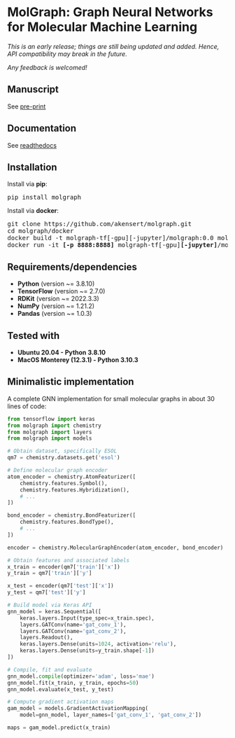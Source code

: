 # MolGraph: Graph Neural Networks for Molecular Machine Learning

*This is an early release; things are still being updated and added. Hence, API compatibility may break in the future.*

*Any feedback is welcomed!*

## Manuscript
See [pre-print](https://arxiv.org/abs/2208.09944)

## Documentation
See [readthedocs](https://molgraph.readthedocs.io/en/latest/)

## Installation

Install via **pip**:

<pre>
pip install molgraph
</pre>

Install via **docker**:

<pre>
git clone https://github.com/akensert/molgraph.git
cd molgraph/docker
docker build -t molgraph-tf[-gpu][-jupyter]/molgraph:0.0 molgraph-tf[-gpu][-jupyter]/
docker run -it <b>[-p 8888:8888]</b> molgraph-tf[-gpu]<b>[-jupyter]</b>/molgraph:0.0
</pre>

## Requirements/dependencies
- **Python** (version ~= 3.8.10)
- **TensorFlow** (version ~= 2.7.0)
- **RDKit** (version ~= 2022.3.3)
- **NumPy** (version ~= 1.21.2)
- **Pandas** (version ~= 1.0.3)

## Tested with
- **Ubuntu 20.04 - Python 3.8.10**
- **MacOS Monterey (12.3.1) - Python 3.10.3**

## Minimalistic implementation
A complete GNN implementation for small molecular graphs in about 30 lines of code:

```python
from tensorflow import keras
from molgraph import chemistry
from molgraph import layers
from molgraph import models

# Obtain dataset, specifically ESOL
qm7 = chemistry.datasets.get('esol')

# Define molecular graph encoder
atom_encoder = chemistry.AtomFeaturizer([
    chemistry.features.Symbol(),
    chemistry.features.Hybridization(),
    # ...
])

bond_encoder = chemistry.BondFeaturizer([
    chemistry.features.BondType(),
    # ...
])

encoder = chemistry.MolecularGraphEncoder(atom_encoder, bond_encoder)

# Obtain features and associated labels
x_train = encoder(qm7['train']['x'])
y_train = qm7['train']['y']

x_test = encoder(qm7['test']['x'])
y_test = qm7['test']['y']

# Build model via Keras API
gnn_model = keras.Sequential([
    keras.layers.Input(type_spec=x_train.spec),
    layers.GATConv(name='gat_conv_1'),
    layers.GATConv(name='gat_conv_2'),
    layers.Readout(),
    keras.layers.Dense(units=1024, activation='relu'),
    keras.layers.Dense(units=y_train.shape[-1])
])

# Compile, fit and evaluate
gnn_model.compile(optimizer='adam', loss='mae')
gnn_model.fit(x_train, y_train, epochs=50)
gnn_model.evaluate(x_test, y_test)

# Compute gradient activation maps
gam_model = models.GradientActivationMapping(
    model=gnn_model, layer_names=['gat_conv_1', 'gat_conv_2'])

maps = gam_model.predict(x_train)
```
